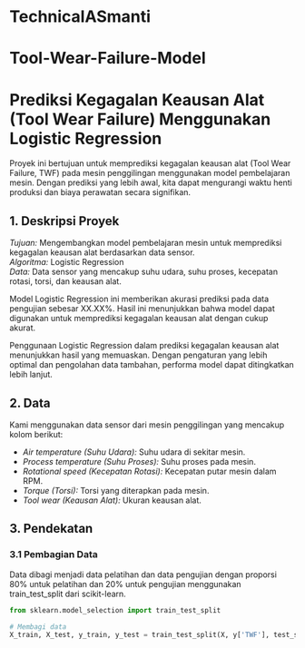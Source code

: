 # TechnicalASmanti
# Tool-Wear-Failure-Model

# Prediksi Kegagalan Keausan Alat (Tool Wear Failure) Menggunakan Logistic Regression

Proyek ini bertujuan untuk memprediksi kegagalan keausan alat (Tool Wear Failure, TWF) pada mesin penggilingan menggunakan model pembelajaran mesin. Dengan prediksi yang lebih awal, kita dapat mengurangi waktu henti produksi dan biaya perawatan secara signifikan.

## 1. Deskripsi Proyek

*Tujuan:* Mengembangkan model pembelajaran mesin untuk memprediksi kegagalan keausan alat berdasarkan data sensor.  
*Algoritma:* Logistic Regression  
*Data:* Data sensor yang mencakup suhu udara, suhu proses, kecepatan rotasi, torsi, dan keausan alat.

Model Logistic Regression ini memberikan akurasi prediksi pada data pengujian sebesar XX.XX%. Hasil ini menunjukkan bahwa model dapat digunakan untuk memprediksi kegagalan keausan alat dengan cukup akurat.

Penggunaan Logistic Regression dalam prediksi kegagalan keausan alat menunjukkan hasil yang memuaskan. Dengan pengaturan yang lebih optimal dan pengolahan data tambahan, performa model dapat ditingkatkan lebih lanjut.

## 2. Data

Kami menggunakan data sensor dari mesin penggilingan yang mencakup kolom berikut:
- *Air temperature (Suhu Udara):* Suhu udara di sekitar mesin.
- *Process temperature (Suhu Proses):* Suhu proses pada mesin.
- *Rotational speed (Kecepatan Rotasi):* Kecepatan putar mesin dalam RPM.
- *Torque (Torsi):* Torsi yang diterapkan pada mesin.
- *Tool wear (Keausan Alat):* Ukuran keausan alat.

## 3. Pendekatan

### 3.1 Pembagian Data

Data dibagi menjadi data pelatihan dan data pengujian dengan proporsi 80% untuk pelatihan dan 20% untuk pengujian menggunakan train_test_split dari scikit-learn.

```python
from sklearn.model_selection import train_test_split

# Membagi data
X_train, X_test, y_train, y_test = train_test_split(X, y['TWF'], test_size=0.2, random_state=42)

